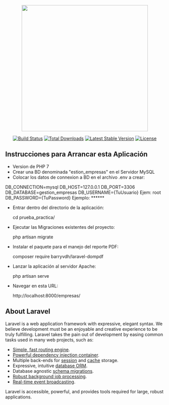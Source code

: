 <p align="center"><a href="https://laravel.com" target="_blank"><img src="https://raw.githubusercontent.com/laravel/art/master/logo-lockup/5%20SVG/2%20CMYK/1%20Full%20Color/laravel-logolockup-cmyk-red.svg" width="400"></a></p>

<p align="center">
<a href="https://travis-ci.org/laravel/framework"><img src="https://travis-ci.org/laravel/framework.svg" alt="Build Status"></a>
<a href="https://packagist.org/packages/laravel/framework"><img src="https://img.shields.io/packagist/dt/laravel/framework" alt="Total Downloads"></a>
<a href="https://packagist.org/packages/laravel/framework"><img src="https://img.shields.io/packagist/v/laravel/framework" alt="Latest Stable Version"></a>
<a href="https://packagist.org/packages/laravel/framework"><img src="https://img.shields.io/packagist/l/laravel/framework" alt="License"></a>
</p>

## Instrucciones para Arrancar esta Aplicación

- Version de PHP 7
- Crear una BD denominada "estion_empresas" en el Servidor MySQL
- Colocar los datos de connexion a BD en el archivo .env a crear:

DB_CONNECTION=mysql
DB_HOST=127.0.0.1
DB_PORT=3306
DB_DATABASE=gestion_empresas
DB_USERNAME={TuUsuario} Ejem: root
DB_PASSWORD={TuPassword} Ejemplo: ******

- Entrar dentro del directorio de la aplicación:

	cd prueba_practica/

- Ejecutar las Migraciones existentes del proyecto:

	php artisan migrate

- Instalar el paquete para el manejo del reporte PDF:

	composer require barryvdh/laravel-dompdf
	
- Lanzar la aplicación al servidor Apache:

	php artisan serve
	
- Navegar en esta URL:

	http://localhost:8000/empresas/


## About Laravel

Laravel is a web application framework with expressive, elegant syntax. We believe development must be an enjoyable and creative experience to be truly fulfilling. Laravel takes the pain out of development by easing common tasks used in many web projects, such as:

- [Simple, fast routing engine](https://laravel.com/docs/routing).
- [Powerful dependency injection container](https://laravel.com/docs/container).
- Multiple back-ends for [session](https://laravel.com/docs/session) and [cache](https://laravel.com/docs/cache) storage.
- Expressive, intuitive [database ORM](https://laravel.com/docs/eloquent).
- Database agnostic [schema migrations](https://laravel.com/docs/migrations).
- [Robust background job processing](https://laravel.com/docs/queues).
- [Real-time event broadcasting](https://laravel.com/docs/broadcasting).

Laravel is accessible, powerful, and provides tools required for large, robust applications.

